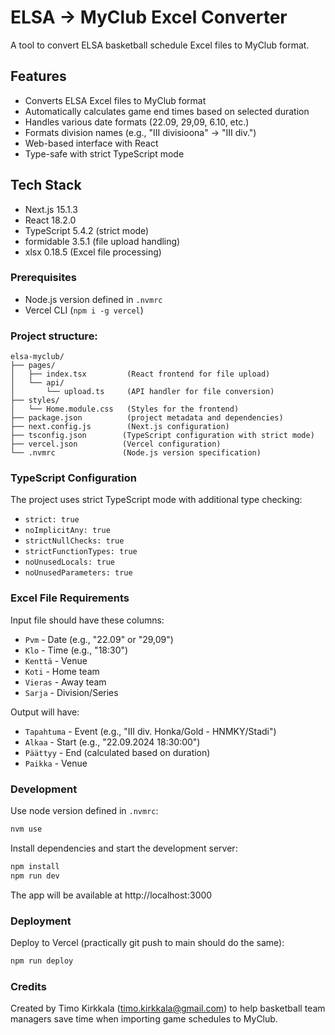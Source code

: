 # ELSA -> MyClub Excel Converter

A tool to convert ELSA basketball schedule Excel files to MyClub format.

## Features

- Converts ELSA Excel files to MyClub format
- Automatically calculates game end times based on selected duration
- Handles various date formats (22.09, 29,09, 6.10, etc.)
- Formats division names (e.g., "III divisioona" → "III div.")
- Web-based interface with React
- Type-safe with strict TypeScript mode

## Tech Stack

- Next.js 15.1.3
- React 18.2.0
- TypeScript 5.4.2 (strict mode)
- formidable 3.5.1 (file upload handling)
- xlsx 0.18.5 (Excel file processing)

### Prerequisites
- Node.js version defined in `.nvmrc`
- Vercel CLI (`npm i -g vercel`)

### Project structure:
```
elsa-myclub/
├── pages/
│   ├── index.tsx         (React frontend for file upload)
│   └── api/
│       └── upload.ts     (API handler for file conversion)
├── styles/
│   └── Home.module.css   (Styles for the frontend)
├── package.json          (project metadata and dependencies)
├── next.config.js        (Next.js configuration)
├── tsconfig.json        (TypeScript configuration with strict mode)
├── vercel.json          (Vercel configuration)
└── .nvmrc               (Node.js version specification)
```

### TypeScript Configuration

The project uses strict TypeScript mode with additional type checking:
- `strict: true`
- `noImplicitAny: true`
- `strictNullChecks: true`
- `strictFunctionTypes: true`
- `noUnusedLocals: true`
- `noUnusedParameters: true`

### Excel File Requirements

Input file should have these columns:
- `Pvm` - Date (e.g., "22.09" or "29,09")
- `Klo` - Time (e.g., "18:30")
- `Kenttä` - Venue
- `Koti` - Home team
- `Vieras` - Away team
- `Sarja` - Division/Series

Output will have:
- `Tapahtuma` - Event (e.g., "III div. Honka/Gold - HNMKY/Stadi")
- `Alkaa` - Start (e.g., "22.09.2024 18:30:00")
- `Päättyy` - End (calculated based on duration)
- `Paikka` - Venue

### Development
Use node version defined in `.nvmrc`:
```bash
nvm use
```

Install dependencies and start the development server:
```bash
npm install
npm run dev
```

The app will be available at http://localhost:3000

### Deployment
Deploy to Vercel (practically git push to main should do the same):
```bash
npm run deploy
```

### Credits

Created by Timo Kirkkala (timo.kirkkala@gmail.com) to help basketball team managers save time when importing game schedules to MyClub.

